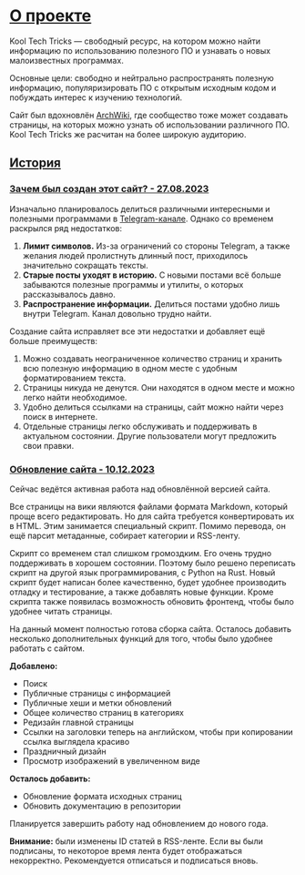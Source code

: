 # [О проекте](#about)

Kool Tech Tricks — свободный ресурс, на котором можно найти информацию по
использованию полезного ПО и узнавать о новых малоизвестных программах.

Основные цели: свободно и нейтрально распространять полезную информацию,
популяризировать ПО с открытым исходным кодом и побуждать интерес к изучению
технологий.

Сайт был вдохновлён [ArchWiki](https://wiki.archlinux.org), где сообщество тоже
может создавать страницы, на которых можно узнать об использовании различного
ПО. Kool Tech Tricks же расчитан на более широкую аудиторию.

## [История](#history)

### [Зачем был создан этот сайт? - 27.08.2023](#why)

Изначально планировалось делиться различными интересными и полезными программами
в [Telegram-канале](https://t.me/KoolTechTricks). Однако со временем раскрылся
ряд недостатков:

1. **Лимит символов.** Из-за ограничений со стороны Telegram, а также желания
людей пролистнуть длинный пост, приходилось значительно сокращать тексты.
2. **Старые посты уходят в историю.** С новыми постами всё больше забываются
полезные программы и утилиты, о которых рассказывалось давно.
3. **Распространение информации.** Делиться постами удобно лишь внутри Telegram.
Канал довольно трудно найти.

Создание сайта исправляет все эти недостатки и добавляет ещё больше преимуществ:

1. Можно создавать неограниченное количество страниц и хранить всю полезную
информацию в одном месте с удобным форматированием текста.
2. Страницы никуда не денутся. Они находятся в одном месте и можно легко найти
необходимое.
3. Удобно делиться ссылками на страницы, сайт можно найти через поиск в
интернете.
4. Отдельные страницы легко обслуживать и поддерживать в актуальном состоянии.
Другие пользователи могут предложить свои правки.

### [Обновление сайта - 10.12.2023](#revamp)

Сейчас ведётся активная работа над обновлённой версией сайта.

Все страницы на вики являются файлами формата Markdown, который проще всего
редактировать. Но для сайта требуется конвертировать их в HTML. Этим занимается
специальный скрипт. Помимо перевода, он ещё парсит метаданные, собирает
категории и RSS-ленту.

Скрипт со временем стал слишком громоздким. Его очень трудно
поддерживать в хорошем состоянии. Поэтому было решено переписать скрипт на
другой язык программирования, с Python на Rust. Новый скрипт будет написан
более качественно, будет удобнее производить отладку и тестирование, а также
добавлять новые функции. Кроме скрипта также появилась возможность обновить
фронтенд, чтобы было удобнее читать страницы.

На данный момент полностью готова сборка сайта. Осталось добавить несколько
дополнительных функций для того, чтобы было удобнее работать с сайтом.

**Добавлено:**

- Поиск
- Публичные страницы с информацией
- Публичные хеши и метки обновлений
- Общее количество страниц в категориях
- Редизайн главной страницы
- Ссылки на заголовки теперь на английском, чтобы при копировании ссылка
выглядела красиво
- Праздничный дизайн
- Просмотр изображений в увеличенном виде

**Осталось добавить:**

- Обновление формата исходных страниц
- Обновить документацию в репозитории

Планируется завершить работу над обновлением до нового года.

**Внимание:** были изменены ID статей в RSS-ленте. Если вы были подписаны, то
некоторое время лента будет отображаться некорректно. Рекомендуется отписаться
и подписаться вновь.
